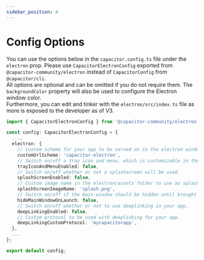 ```yaml
---
sidebar_position: 4
---
```


# Config Options

You can use the options below in the `capacitor.config.ts` file under the `electron` prop. Please use `CapacitorElectronConfig` exported from `@capacitor-community/electron` instead of `CapacitorConfig` from `@capacitor/cli`.\
All options are optional and can be omitted if you do not require them. The `backgroundColor` property will also be used to configure the Electron window color.\
Furthermore, you can edit and tinker with the `electron/src/index.ts` file as more is exposed to the developer as of V3.

```typescript
import { CapacitorElectronConfig } from '@capacitor-community/electron';

const config: CapacitorElectronConfig = {
  ...,
  electron: {
    // Custom scheme for your app to be served on in the electron window.
    customUrlScheme: 'capacitor-electron',
    // Switch on/off a tray icon and menu, which is customizable in the app.
    trayIconAndMenuEnabled: false,
    // Switch on/off whether or not a splashscreen will be used.
    splashScreenEnabled: false,
    // Custom image name in the electron/assets folder to use as splash image (.gif included)
    splashScreenImageName: 'splash.png',
    // Switch on/off if the main window should be hidden until brought to the front by the tray menu, etc.
    hideMainWindowOnLaunch: false,
    // Switch on/off whether or not to use deeplinking in your app.
    deepLinkingEnabled: false,
    // Custom protocol to be used with deeplinking for your app.
    deepLinkingCustomProtocol: 'mycapacitorapp',
  },
  ...
};

export default config;
```

